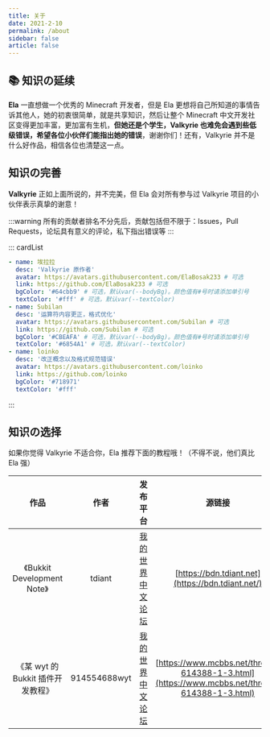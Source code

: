 ```yaml
---
title: 关于
date: 2021-2-10
permalink: /about
sidebar: false
article: false
---
```


## 📚 知识の延续

**Ela** 一直想做一个优秀的 Minecraft 开发者，但是 Ela 更想将自己所知道的事情告诉其他人，她的初衷很简单，就是共享知识，然后让整个 Minecraft 中文开发社区变得更加丰富，更加富有生机，**但她还是个学生，Valkyrie 也难免会遇到些低级错误，希望各位小伙伴们能指出她的错误**，谢谢你们！还有，Valkyrie 并不是什么好作品，相信各位也清楚这一点。

## 知识の完善

**Valkyrie** 正如上面所说的，并不完美，但 Ela 会对所有参与过 Valkyrie 项目的小伙伴表示真挚的谢意！

:::warning 所有的贡献者排名不分先后，贡献包括但不限于：Issues，Pull Requests，论坛具有意义的评论，私下指出错误等
:::

::: cardList
```yaml
- name: 埃拉拉
  desc: 'Valkyrie 原作者'
  avatar: https://avatars.githubusercontent.com/ElaBosak233 # 可选
  link: https://github.com/ElaBosak233 # 可选
  bgColor: '#64cbb9' # 可选，默认var(--bodyBg)。颜色值有#号时请添加单引号
  textColor: '#fff' # 可选，默认var(--textColor)
- name: Subilan
  desc: '运算符内容更正，格式优化'
  avatar: https://avatars.githubusercontent.com/Subilan # 可选
  link: https://github.com/Subilan # 可选
  bgColor: '#CBEAFA' # 可选，默认var(--bodyBg)。颜色值有#号时请添加单引号
  textColor: '#6854A1' # 可选，默认var(--textColor)
- name: loinko
  desc: '改正概念以及格式规范错误'
  avatar: https://avatars.githubusercontent.com/loinko
  link: https://github.com/loinko
  bgColor: '#718971'
  textColor: '#fff'
```
:::

## 知识の选择

如果你觉得 Valkyrie 不适合你，Ela 推荐下面的教程哦！（不得不说，他们真比 Ela 强）

作品|作者|发布平台|源链接
:-:|:-:|:-:|:-:
《Bukkit Development Note》|tdiant|[我的世界中文论坛](https://www.mcbbs.net/thread-808820-1-8.html)|[https://bdn.tdiant.net](https://bdn.tdiant.net/)
《某 wyt 的 Bukkit 插件开发教程》|914554688wyt|[我的世界中文论坛](https://www.mcbbs.net/thread-614388-1-3.html)|[https://www.mcbbs.net/thread-614388-1-3.html](https://www.mcbbs.net/thread-614388-1-3.html)
